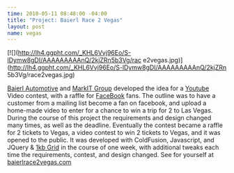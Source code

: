 ```yaml
--- 
time: 2010-05-11 08:48:00 -04:00 
title: "Project: Baierl Race 2 Vegas" 
layout: post 
name: vegas 
--- 
```


[![](http://lh4.ggpht.com/_KHL6Vvj96Eo/S-lDymw8gDI/AAAAAAAAAnQ/2kjZRn5b3Vg/rac
e2vegas.jpg)](http://lh4.ggpht.com/_KHL6Vvj96Eo/S-lDymw8gDI/AAAAAAAAAnQ/2kjZRn
5b3Vg/race2vegas.jpg)


[Baierl Automotive](http://baierl.com/) and [MarkIT
Group](http://markitgroupmedia.blogspot.com/) developed the idea for a
[Youtube](http://youtube.com/) Video contest, with a raffle for
[FaceBook](http://facebook.com/) fans. The outline was to have a customer from
a mailing list become a fan on facebook, and upload a home-made video to enter
for a chance to win a trip for 2 to Las Vegas. During the course of this
project the requirements and design changed many times, as well as the
deadline. Eventually the contest became a raffle for 2 tickets to Vegas, a
video contest to win 2 tickets to Vegas, and it was opened to the public. It
was developed with ColdFusion, Javascript, and JQuery & [1kb
Grid](http://www.1kbgrid.com/) in the course of one week, with additional
tweaks each time the requirements, contest, and design changed. See for
yourself at [baierlrace2vegas.com](http://baierlrace2vegas.com/)
